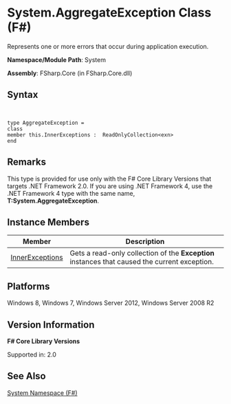 # System.AggregateException Class (F#)

Represents one or more errors that occur during application execution.

**Namespace/Module Path**: System

**Assembly**: FSharp.Core (in FSharp.Core.dll)


## Syntax


```


type AggregateException =
class
member this.InnerExceptions :  ReadOnlyCollection<exn>
end

```



## Remarks
This type is provided for use only with the F# Core Library Versions that targets .NET Framework 2.0. If you are using .NET Framework 4, use the .NET Framework 4 type with the same name, **T:System.AggregateException**.


## Instance Members


|Member|Description|
|------|-----------|
|[InnerExceptions](http://msdn.microsoft.com/en-us/library/2a59eae4-bb9e-40d1-88de-01bcb665248c)|Gets a read-only collection of the **Exception** instances that caused the current exception.|

## Platforms
Windows 8, Windows 7, Windows Server 2012, Windows Server 2008 R2


## Version Information
**F# Core Library Versions**

Supported in: 2.0




## See Also
[System Namespace &#40;F&#35;&#41;](System-Namespace-%28FSharp%29.md)

